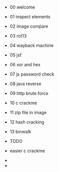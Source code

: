 - 00 welcome
- 01 inspect elements
- 02 image compare
- 03 rot13
- 04 wayback machine
- 05 jsf
- 06 xor and hex
- 07 js password check
- 08 java reverse
- 09 http brute force
- 10 c crackme
- 11 zip file in image
- 12 hash cracking
- 13 binwalk

- TODO
- easier c crackme
- 
- 